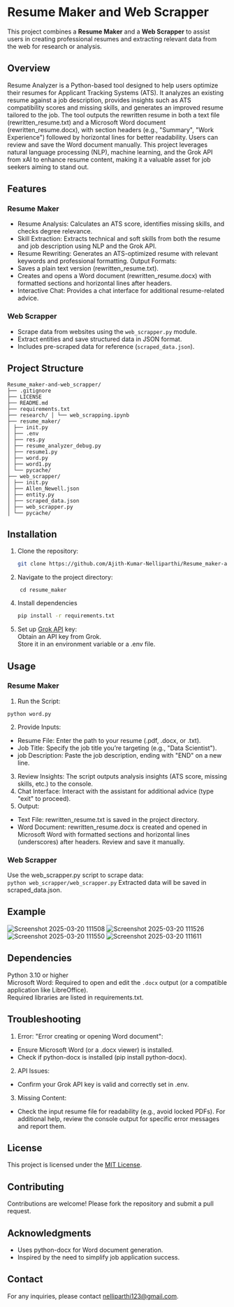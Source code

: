 # Resume Maker and Web Scrapper

This project combines a **Resume Maker** and a **Web Scrapper** to assist users in creating professional resumes and extracting relevant data from the web for research or analysis.

## Overview
Resume Analyzer is a Python-based tool designed to help users optimize their resumes for Applicant Tracking Systems (ATS). It analyzes an existing resume against a job description, provides insights such as ATS compatibility scores and missing skills, and generates an improved resume tailored to the job. The tool outputs the rewritten resume in both a text file (rewritten_resume.txt) and a Microsoft Word document (rewritten_resume.docx), with section headers (e.g., "Summary", "Work Experience") followed by horizontal lines for better readability. Users can review and save the Word document manually.
This project leverages natural language processing (NLP), machine learning, and the Grok API from xAI to enhance resume content, making it a valuable asset for job seekers aiming to stand out.

## Features

### Resume Maker
- Resume Analysis: Calculates an ATS score, identifies missing skills, and checks degree relevance.
- Skill Extraction: Extracts technical and soft skills from both the resume and job description using NLP and the Grok API.
- Resume Rewriting: Generates an ATS-optimized resume with relevant keywords and professional formatting.
Output Formats:
- Saves a plain text version (rewritten_resume.txt).
- Creates and opens a Word document (rewritten_resume.docx) with formatted sections and horizontal lines after headers.
- Interactive Chat: Provides a chat interface for additional resume-related advice.



### Web Scrapper
- Scrape data from websites using the `web_scrapper.py` module.
- Extract entities and save structured data in JSON format.
- Includes pre-scraped data for reference (`scraped_data.json`).

## Project Structure
```
Resume_maker-and-web_scrapper/ 
├── .gitignore 
├── LICENSE 
├── README.md 
├── requirements.txt 
├── research/ │ └── web_scrapping.ipynb 
├── resume_maker/ 
│ ├── init.py 
│ ├── .env 
│ ├── res.py 
│ ├── resume_analyzer_debug.py 
│ ├── resume1.py 
│ ├── word.py 
│ ├── word1.py 
│ └── pycache/ 
├── web_scrapper/ 
│ ├── init.py 
│ ├── Allen_Newell.json 
│ ├── entity.py 
│ ├── scraped_data.json 
│ ├── web_scrapper.py 
│ └── pycache/
```

## Installation

1. Clone the repository:
   ```bash
   git clone https://github.com/Ajith-Kumar-Nelliparthi/Resume_maker-and-web_scrapper.git

2. Navigate to the project directory:
```
    cd resume_maker
```

4. Install dependencies
    ```bash
    pip install -r requirements.txt
5.  Set up [Grok API](https://x.ai/) key:\
Obtain an API key from Grok.\
Store it in an environment variable or a .env file.

## Usage

### Resume Maker
1. Run the Script:
```
python word.py
```
2. Provide Inputs:
- Resume File: Enter the path to your resume (.pdf, .docx, or .txt).
-  Job Title: Specify the job title you’re targeting (e.g., "Data Scientist").
-  job Description: Paste the job description, ending with "END" on a new line.
3. Review Insights:
The script outputs analysis insights (ATS score, missing skills, etc.) to the console.
4. Chat Interface:
Interact with the assistant for additional advice (type "exit" to proceed).
5. Output:
- Text File: rewritten_resume.txt is saved in the project directory.
- Word Document: rewritten_resume.docx is created and opened in Microsoft Word with formatted sections and horizontal lines (underscores) after headers. Review and save it manually.

### Web Scrapper
Use the web_scrapper.py script to scrape data:\
``` python web_scrapper/web_scrapper.py ```
Extracted data will be saved in scraped_data.json.

## Example
![Screenshot 2025-03-20 111508](https://github.com/user-attachments/assets/50b52d73-34ac-418d-9b0c-3bd300129cc3)
![Screenshot 2025-03-20 111526](https://github.com/user-attachments/assets/8b6983cc-ff1a-4ac3-88a7-b02e675c7392)
![Screenshot 2025-03-20 111550](https://github.com/user-attachments/assets/83747f40-55a5-47f1-8f9b-c45d868dcfb4)
![Screenshot 2025-03-20 111611](https://github.com/user-attachments/assets/820c5ed8-c2d9-47c6-949e-3ad39d84e6bd)


## Dependencies

Python 3.10 or higher\
Microsoft Word: Required to open and edit the ```.docx``` output (or a compatible application like LibreOffice).\
Required libraries are listed in requirements.txt.

## Troubleshooting
1. Error: "Error creating or opening Word document":
- Ensure Microsoft Word (or a .docx viewer) is installed.
- Check if python-docx is installed (pip install python-docx).

2. API Issues:
- Confirm your Grok API key is valid and correctly set in .env.

3. Missing Content:
- Check the input resume file for readability (e.g., avoid locked PDFs).
For additional help, review the console output for specific error messages and report them.

## License
This project is licensed under the [MIT License](#license).

## Contributing
Contributions are welcome! Please fork the repository and submit a pull request.

## Acknowledgments
- Uses python-docx for Word document generation.
- Inspired by the need to simplify job application success.

## Contact
For any inquiries, please contact nelliparthi123@gmail.com.

